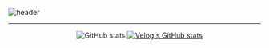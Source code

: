 ![header](https://capsule-render.vercel.app/api?height=210&type=rect&color=gradient&customColorList=0,0,1,3,2,0&text=백혜진의%20데이터분석-nl-Good%20Researcher%20in%20Good%20Morning&fontSize=40&animation=twinkling
)
<hr>
<div align="center">
    <div style="margin-left: 20px;">
      <img src="https://github-readme-stats.vercel.app/api?username=hyejinbeck&count_private=true&show_icons=true&theme=solarized-light" alt="GitHub stats" />
      <a href="[https://velog.io/@hyejinbeck](https://velog.io/@hyejinbeck)">
        <img src="https://velog-readme-stats.vercel.app/api?name=beckhye" alt="Velog's GitHub stats" />
      </a>
    </div>
  </div>
</div>
